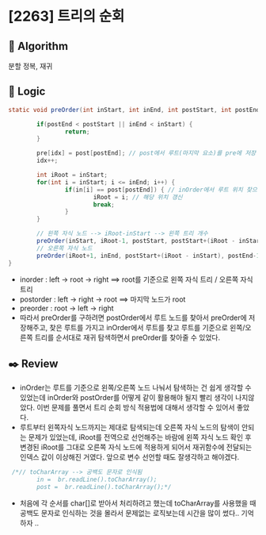# [2263] 트리의 순회

## :pushpin: **Algorithm**

분할 정복, 재귀

## :round_pushpin: **Logic**

```java
static void preOrder(int inStart, int inEnd, int postStart, int postEnd) {

		if(postEnd < postStart || inEnd < inStart) {
				return;
		}

		pre[idx] = post[postEnd]; // post에서 루트(마지막 요소)를 pre에 저장
		idx++;

		int iRoot = inStart;
		for(int i = inStart; i <= inEnd; i++) {
				if(in[i] == post[postEnd]) { // inOrder에서 루트 위치 찾으면
						iRoot = i; // 해당 위치 갱신
						break;
				}
		}

		// 왼쪽 자식 노드 --> iRoot-inStart --> 왼쪽 트리 개수
		preOrder(inStart, iRoot-1, postStart, postStart+(iRoot - inStart)-1);
		// 오른쪽 자식 노드
		preOrder(iRoot+1, inEnd, postStart+(iRoot - inStart), postEnd-1);
}

```

- inorder : left -> root -> right ==> root를 기준으로 왼쪽 자식 트리 / 오른쪽 자식 트리
- postorder : left -> right -> root ==> 마지막 노드가 root
- preorder : root -> left -> right
- 따라서 preOrder를 구하려면 postOrder에서 루트 노드를 찾아서 preOrder에 저장해주고, 찾은 루트를 가지고 inOrder에서 루트를 찾고 루트를 기준으로 왼쪽/오른쪽 트리를 순서대로 재귀 탐색하면서 preOrder를 찾아줄 수 있었다.

## :black_nib: **Review**

- inOrder는 루트를 기준으로 왼쪽/오른쪽 노드 나눠서 탐색하는 건 쉽게 생각할 수 있었는데 inOrder와 postOrder를 어떻게 같이 활용해야 될지 빨리 생각이 나지않았다. 이번 문제를 풀면서 트리 순회 방식 적용법에 대해서 생각할 수 있어서 좋았다.
- 루트부터 왼쪽자식 노드까지는 제대로 탐색되는데 오른쪽 자식 노드의 탐색이 안되는 문제가 있었는데, iRoot를 전역으로 선언해주는 바람에 왼쪽 자식 노드 확인 후 변경된 iRoot를 그대로 오른쪽 자식 노드에 적용하게 되어서 재귀함수에 전달되는 인덱스 값이 이상해진 거였다. 앞으로 변수 선언할 때도 잘생각하고 해야겠다.

```java
 /*// toCharArray --> 공백도 문자로 인식됨
        in =  br.readLine().toCharArray();
        post =  br.readLine().toCharArray();*/
```

- 처음에 각 순서를 char[]로 받아서 처리하려고 했는데 toCharArray를 사용했을 때 공백도 문자로 인식하는 것을 몰라서 문제없는 로직보는데 시간을 많이 썼다.. 기억하자 ..
